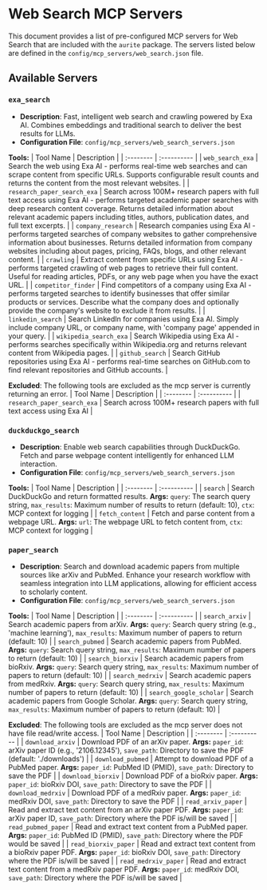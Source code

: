 # Web Search MCP Servers

This document provides a list of pre-configured MCP servers for Web Search that are included with the `aurite` package. The servers listed below are defined in the `config/mcp_servers/web_search.json` file.

## Available Servers

### `exa_search`

*   **Description**: Fast, intelligent web search and crawling powered by Exa AI. Combines embeddings and traditional search to deliver the best results for LLMs.
*   **Configuration File**: `config/mcp_servers/web_search_servers.json`

**Tools:**
| Tool Name | Description |
| :-------- | :---------- |
| `web_search_exa` | Search the web using Exa AI - performs real-time web searches and can scrape content from specific URLs. Supports configurable result counts and returns the content from the most relevant websites. |
| `research_paper_search_exa` | Search across 100M+ research papers with full text access using Exa AI - performs targeted academic paper searches with deep research content coverage. Returns detailed information about relevant academic papers including titles, authors, publication dates, and full text excerpts. |
| `company_research` | Research companies using Exa AI - performs targeted searches of company websites to gather comprehensive information about businesses. Returns detailed information from company websites including about pages, pricing, FAQs, blogs, and other relevant content. |
| `crawling` | Extract content from specific URLs using Exa AI - performs targeted crawling of web pages to retrieve their full content. Useful for reading articles, PDFs, or any web page when you have the exact URL. |
| `competitor_finder` | Find competitors of a company using Exa AI - performs targeted searches to identify businesses that offer similar products or services. Describe what the company does and optionally provide the company's website to exclude it from results. |
| `linkedin_search` | Search LinkedIn for companies using Exa AI. Simply include company URL, or company name, with 'company page' appended in your query. |
| `wikipedia_search_exa` | Search Wikipedia using Exa AI - performs searches specifically within Wikipedia.org and returns relevant content from Wikipedia pages. |
| `github_search` | Search GitHub repositories using Exa AI - performs real-time searches on GitHub.com to find relevant repositories and GitHub accounts. |

**Excluded**:
The following tools are excluded as the mcp server is currently returning an error.
| Tool Name | Description |
| :-------- | :---------- |
| `research_paper_search_exa` | Search across 100M+ research papers with full text access using Exa AI |

### `duckduckgo_search`

*   **Description**: Enable web search capabilities through DuckDuckGo. Fetch and parse webpage content intelligently for enhanced LLM interaction.
*   **Configuration File**: `config/mcp_servers/web_search_servers.json`

**Tools:**
| Tool Name | Description |
| :-------- | :---------- |
| `search` | Search DuckDuckGo and return formatted results. **Args:** `query`: The search query string, `max_results`: Maximum number of results to return (default: 10), `ctx`: MCP context for logging |
| `fetch_content` | Fetch and parse content from a webpage URL. **Args:** `url`: The webpage URL to fetch content from, `ctx`: MCP context for logging |

### `paper_search`

*   **Description**: Search and download academic papers from multiple sources like arXiv and PubMed. Enhance your research workflow with seamless integration into LLM applications, allowing for efficient access to scholarly content.
*   **Configuration File**: `config/mcp_servers/web_search_servers.json`

**Tools:**
| Tool Name | Description |
| :-------- | :---------- |
| `search_arxiv` | Search academic papers from arXiv. **Args:** `query`: Search query string (e.g., 'machine learning'), `max_results`: Maximum number of papers to return (default: 10) |
| `search_pubmed` | Search academic papers from PubMed. **Args:** `query`: Search query string, `max_results`: Maximum number of papers to return (default: 10) |
| `search_biorxiv` | Search academic papers from bioRxiv. **Args:** `query`: Search query string, `max_results`: Maximum number of papers to return (default: 10) |
| `search_medrxiv` | Search academic papers from medRxiv. **Args:** `query`: Search query string, `max_results`: Maximum number of papers to return (default: 10) |
| `search_google_scholar` | Search academic papers from Google Scholar. **Args:** `query`: Search query string, `max_results`: Maximum number of papers to return (default: 10) |

**Excluded**:
The following tools are excluded as the mcp server does not have file read/write access.
| Tool Name | Description |
| :-------- | :---------- |
| `download_arxiv` | Download PDF of an arXiv paper. **Args:** `paper_id`: arXiv paper ID (e.g., '2106.12345'), `save_path`: Directory to save the PDF (default: './downloads') |
| `download_pubmed` | Attempt to download PDF of a PubMed paper. **Args:** `paper_id`: PubMed ID (PMID), `save_path`: Directory to save the PDF |
| `download_biorxiv` | Download PDF of a bioRxiv paper. **Args:** `paper_id`: bioRxiv DOI, `save_path`: Directory to save the PDF |
| `download_medrxiv` | Download PDF of a medRxiv paper. **Args:** `paper_id`: medRxiv DOI, `save_path`: Directory to save the PDF |
| `read_arxiv_paper` | Read and extract text content from an arXiv paper PDF. **Args:** `paper_id`: arXiv paper ID, `save_path`: Directory where the PDF is/will be saved |
| `read_pubmed_paper` | Read and extract text content from a PubMed paper. **Args:** `paper_id`: PubMed ID (PMID), `save_path`: Directory where the PDF would be saved |
| `read_biorxiv_paper` | Read and extract text content from a bioRxiv paper PDF. **Args:** `paper_id`: bioRxiv DOI, `save_path`: Directory where the PDF is/will be saved |
| `read_medrxiv_paper` | Read and extract text content from a medRxiv paper PDF. **Args:** `paper_id`: medRxiv DOI, `save_path`: Directory where the PDF is/will be saved |
